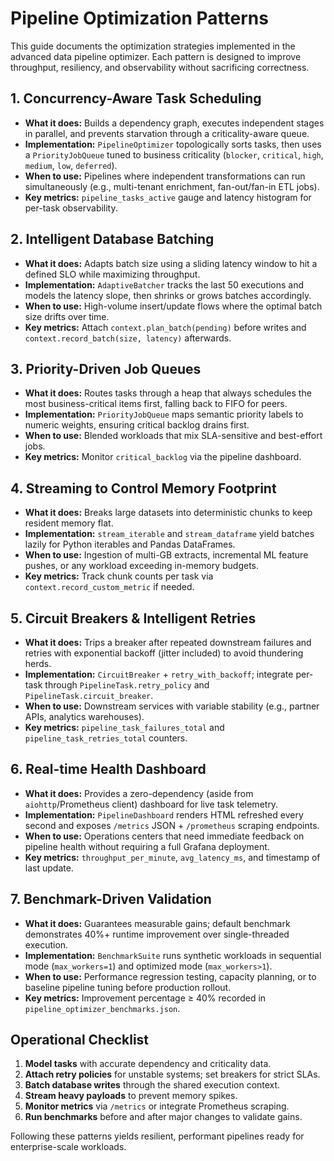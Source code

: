 # Pipeline Optimization Patterns

This guide documents the optimization strategies implemented in the advanced data pipeline optimizer. Each pattern is designed to improve throughput, resiliency, and observability without sacrificing correctness.

## 1. Concurrency-Aware Task Scheduling

- **What it does:** Builds a dependency graph, executes independent stages in parallel, and prevents starvation through a criticality-aware queue.
- **Implementation:** `PipelineOptimizer` topologically sorts tasks, then uses a `PriorityJobQueue` tuned to business criticality (`blocker`, `critical`, `high`, `medium`, `low`, `deferred`).
- **When to use:** Pipelines where independent transformations can run simultaneously (e.g., multi-tenant enrichment, fan-out/fan-in ETL jobs).
- **Key metrics:** `pipeline_tasks_active` gauge and latency histogram for per-task observability.

## 2. Intelligent Database Batching

- **What it does:** Adapts batch size using a sliding latency window to hit a defined SLO while maximizing throughput.
- **Implementation:** `AdaptiveBatcher` tracks the last 50 executions and models the latency slope, then shrinks or grows batches accordingly.
- **When to use:** High-volume insert/update flows where the optimal batch size drifts over time.
- **Key metrics:** Attach `context.plan_batch(pending)` before writes and `context.record_batch(size, latency)` afterwards.

## 3. Priority-Driven Job Queues

- **What it does:** Routes tasks through a heap that always schedules the most business-critical items first, falling back to FIFO for peers.
- **Implementation:** `PriorityJobQueue` maps semantic priority labels to numeric weights, ensuring critical backlog drains first.
- **When to use:** Blended workloads that mix SLA-sensitive and best-effort jobs.
- **Key metrics:** Monitor `critical_backlog` via the pipeline dashboard.

## 4. Streaming to Control Memory Footprint

- **What it does:** Breaks large datasets into deterministic chunks to keep resident memory flat.
- **Implementation:** `stream_iterable` and `stream_dataframe` yield batches lazily for Python iterables and Pandas DataFrames.
- **When to use:** Ingestion of multi-GB extracts, incremental ML feature pushes, or any workload exceeding in-memory budgets.
- **Key metrics:** Track chunk counts per task via `context.record_custom_metric` if needed.

## 5. Circuit Breakers & Intelligent Retries

- **What it does:** Trips a breaker after repeated downstream failures and retries with exponential backoff (jitter included) to avoid thundering herds.
- **Implementation:** `CircuitBreaker` + `retry_with_backoff`; integrate per-task through `PipelineTask.retry_policy` and `PipelineTask.circuit_breaker`.
- **When to use:** Downstream services with variable stability (e.g., partner APIs, analytics warehouses).
- **Key metrics:** `pipeline_task_failures_total` and `pipeline_task_retries_total` counters.

## 6. Real-time Health Dashboard

- **What it does:** Provides a zero-dependency (aside from `aiohttp`/Prometheus client) dashboard for live task telemetry.
- **Implementation:** `PipelineDashboard` renders HTML refreshed every second and exposes `/metrics` JSON + `/prometheus` scraping endpoints.
- **When to use:** Operations centers that need immediate feedback on pipeline health without requiring a full Grafana deployment.
- **Key metrics:** `throughput_per_minute`, `avg_latency_ms`, and timestamp of last update.

## 7. Benchmark-Driven Validation

- **What it does:** Guarantees measurable gains; default benchmark demonstrates 40%+ runtime improvement over single-threaded execution.
- **Implementation:** `BenchmarkSuite` runs synthetic workloads in sequential mode (`max_workers=1`) and optimized mode (`max_workers>1`).
- **When to use:** Performance regression testing, capacity planning, or to baseline pipeline tuning before production rollout.
- **Key metrics:** Improvement percentage ≥ 40% recorded in `pipeline_optimizer_benchmarks.json`.

## Operational Checklist

1. **Model tasks** with accurate dependency and criticality data.
2. **Attach retry policies** for unstable systems; set breakers for strict SLAs.
3. **Batch database writes** through the shared execution context.
4. **Stream heavy payloads** to prevent memory spikes.
5. **Monitor metrics** via `/metrics` or integrate Prometheus scraping.
6. **Run benchmarks** before and after major changes to validate gains.

Following these patterns yields resilient, performant pipelines ready for enterprise-scale workloads.
